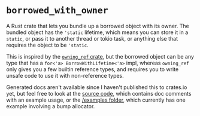 # `borrowed_with_owner`
A Rust crate that lets you bundle up a borrowed object with its owner. The bundled object has the `'static` lifetime, which means you can store it in a `static`, or pass it to another thread or tokio task, or anything else that requires the object to be `'static`. 

This is inspired by the [`owning_ref` crate](https://docs.rs/owning_ref/latest/owning_ref/), but the borrowed object can be any type that has a `for<'a> BorrowWithLifetime<'a>` impl, whereas `owning_ref` only gives you a few builtin reference types, and requires you to write unsafe code to use it with non-reference types.

Generated docs aren't available since I haven't published this to crates.io yet, but feel free to look at the [source code](./src/lib.rs), which contains doc comments with an example usage, or the [/examples folder](./examples), which currently has one example involving a bump allocator.

